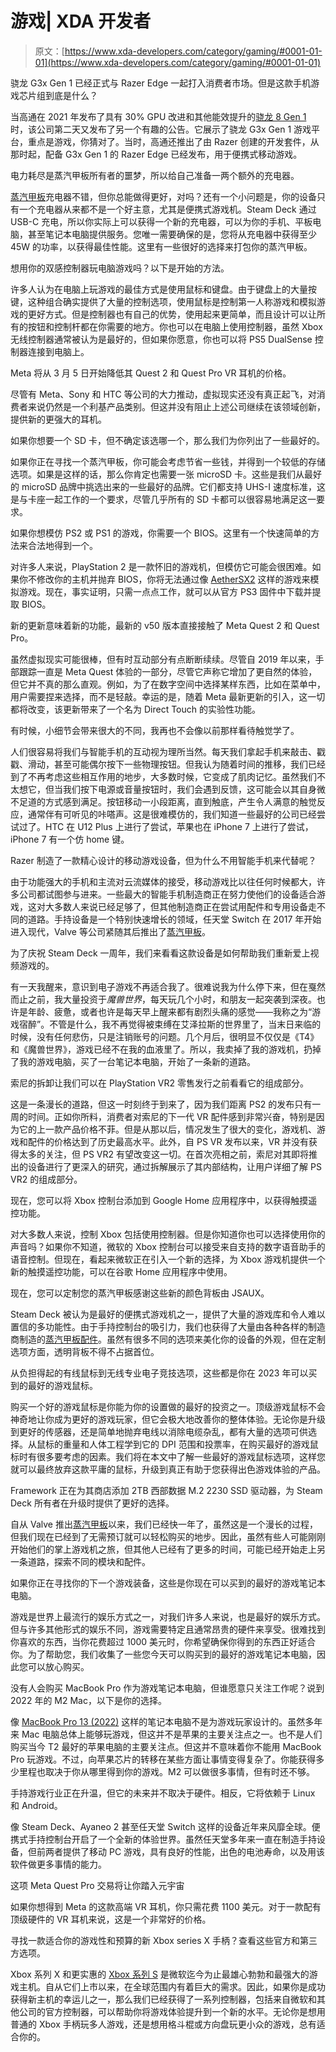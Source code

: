 # 游戏| XDA 开发者

> 原文：[https://www.xda-developers.com/category/gaming/#0001-01-01](https://www.xda-developers.com/category/gaming/#0001-01-01)

[](/qualcomm-snapdragon-g3x-gen-1/)

骁龙 G3x Gen 1 已经正式与 Razer Edge 一起打入消费者市场。但是这款手机游戏芯片组到底是什么？

当高通在 2021 年发布了具有 30% GPU 改进和其他能效提升的[骁龙 8 Gen 1](http://www.xda-developers.com/qualcomm-snapdragon-8-gen-1/) 时，该公司第二天又发布了另一个有趣的公告。它展示了骁龙 G3x Gen 1 游戏平台，重点是游戏，你猜对了。当时，高通还推出了由 Razer 创建的开发套件，从那时起，配备 G3x Gen 1 的 Razer Edge 已经发布，用于便携式移动游戏。

[](/best-chargers-steam-deck/)

电力耗尽是蒸汽甲板所有者的噩梦，所以给自己准备一两个额外的充电器。

[蒸汽甲板](https://www.xda-developers.com/steam-deck-review/)充电器不错，但你总能做得更好，对吗？还有一个小问题是，你的设备只有一个充电器从来都不是一个好主意，尤其是便携式游戏机。Steam Deck 通过 USB-C 充电，所以你实际上可以获得一个新的充电器，可以为你的手机、平板电脑，甚至笔记本电脑提供服务。您唯一需要确保的是，您将从充电器中获得至少 45W 的功率，以获得最佳性能。这里有一些很好的选择来打包你的蒸汽甲板。

[](/how-to-connect-ps5-controller-to-pc/)

想用你的双感控制器玩电脑游戏吗？以下是开始的方法。

许多人认为在电脑上玩游戏的最佳方式是使用鼠标和键盘。由于键盘上的大量按键，这种组合确实提供了大量的控制选项，使用鼠标是控制第一人称游戏和模拟游戏的更好方式。但是控制器也有自己的优势，使用起来更简单，而且设计可以让所有的按钮和控制杆都在你需要的地方。你也可以在电脑上使用控制器，虽然 Xbox 无线控制器通常被认为是最好的，但如果你愿意，你也可以将 PS5 DualSense 控制器连接到电脑上。

[](/meta-quest-2-quest-pro-price-drop/)

Meta 将从 3 月 5 日开始降低其 Quest 2 和 Quest Pro VR 耳机的价格。

尽管有 Meta、Sony 和 HTC 等公司的大力推动，虚拟现实还没有真正起飞，对消费者来说仍然是一个利基产品类别。但这并没有阻止上述公司继续在该领域创新，提供新的更强大的耳机。

[](/best-microsd-cards-for-the-steam-deck/)

如果你想要一个 SD 卡，但不确定该选哪一个，那么我们为你列出了一些最好的。

如果你正在寻找一个蒸汽甲板，你可能会考虑节省一些钱，并得到一个较低的存储选项。如果是这样的话，那么你肯定也需要一张 microSD 卡。这些是我们从最好的 microSD 品牌中挑选出来的一些最好的品牌。它们都支持 UHS-I 速度标准，这是与卡座一起工作的一个要求，尽管几乎所有的 SD 卡都可以很容易地满足这一要求。

[](/how-get-ps2-ps1-bios-without-console/)

如果你想模仿 PS2 或 PS1 的游戏，你需要一个 BIOS。这里有一个快速简单的方法来合法地得到一个。

对许多人来说，PlayStation 2 是一款怀旧的游戏机，但模仿它可能会很困难。如果你不修改你的主机并抛弃 BIOS，你将无法通过像 [AetherSX2](https://www.xda-developers.com/aethersx2-playstation-emulator/) 这样的游戏来模拟游戏。现在，事实证明，只需一点点工作，就可以从官方 PS3 固件中下载并提取 BIOS。

[](/meta-quest-v50-update/)

新的更新意味着新的功能，最新的 v50 版本直接接触了 Meta Quest 2 和 Quest Pro。

虽然虚拟现实可能很棒，但有时互动部分有点断断续续。尽管自 2019 年以来，手部跟踪一直是 Meta Quest 体验的一部分，尽管它声称它增加了更自然的体验，但它并不真的那么直观。例如，为了在数字空间中选择某样东西，比如在菜单中，用户需要捏来选择，而不是轻敲。幸运的是，随着 Meta 最新更新的引入，这一切都将改变，该更新带来了一个名为 Direct Touch 的实验性功能。

[](/marvel-snap-mobile-game-haptics/)

有时候，小细节会带来很大的不同，我再也不会像以前那样看待触觉学了。

人们很容易将我们与智能手机的互动视为理所当然。每天我们拿起手机来敲击、戳戳、滑动，甚至可能偶尔按下一些物理按钮。但我认为随着时间的推移，我们已经到了不再考虑这些相互作用的地步，大多数时候，它变成了肌肉记忆。虽然我们不太想它，但当我们按下电源或音量按钮时，我们会遇到反馈，这可能会以其自身微不足道的方式感到满足。按钮移动一小段距离，直到触底，产生令人满意的触觉反应，通常伴有可听见的咔嗒声。这是很难模仿的，我们知道一些最好的公司已经尝试过了。HTC 在 U12 Plus 上进行了尝试，苹果也在 iPhone 7 上进行了尝试，iPhone 7 有一个仿 home 键。

[](/razer-edge-5g-review/)

Razer 制造了一款精心设计的移动游戏设备，但为什么不用智能手机来代替呢？

由于功能强大的手机和主流对云流媒体的接受，移动游戏比以往任何时候都大，许多公司都试图参与进来。一些最大的智能手机制造商正在努力使他们的设备适合游戏，这对大多数人来说已经足够了，但其他制造商正在尝试用配件和专用设备走不同的道路。手持设备是一个特别快速增长的领域，任天堂 Switch 在 2017 年开始进入现代，Valve 等公司紧随其后推出了[蒸汽甲板](https://www.xda-developers.com/steam-deck-review/)。

[](/steam-deck-passion-for-gaming/)

为了庆祝 Steam Deck 一周年，我们来看看这款设备是如何帮助我们重新爱上视频游戏的。

有一天我醒来，意识到电子游戏不再适合我了。很难说我为什么停下来，但在戛然而止之前，我大量投资于*魔兽世界*，每天玩几个小时，和朋友一起突袭到深夜。也许是年龄、疲惫，或者也许是每天早上醒来都有剧烈头痛的感觉——我称之为“游戏宿醉”。不管是什么，我不再觉得被束缚在艾泽拉斯的世界里了，当末日来临的时候，没有任何悲伤，只是注销账号的问题。几个月后，很明显不仅仅是《T4》和《魔兽世界》，游戏已经不在我的血液里了。所以，我卖掉了我的游戏机，扔掉了我的游戏电脑，买了一台笔记本电脑，开始了一条新的道路。

[](/playstation-vr2-teardown/)

索尼的拆卸让我们可以在 PlayStation VR2 零售发行之前看看它的组成部分。

这是一条漫长的道路，但这一时刻终于到来了，因为我们距离 PS2 的发布只有一周的时间。正如你所料，消费者对索尼的下一代 VR 配件感到非常兴奋，特别是因为它的上一款产品价格不菲。但是从那以后，情况发生了很大的变化，游戏机、游戏和配件的价格达到了历史最高水平。此外，自 PS VR 发布以来，VR 并没有获得太多的关注，但 PS VR2 有望改变这一切。在首次亮相之前，索尼对其即将推出的设备进行了更深入的研究，通过拆解展示了其内部结构，让用户详细了解 PS VR2 的组成部分。

[](/google-home-touch-remote-control-xbox/)

现在，您可以将 Xbox 控制台添加到 Google Home 应用程序中，以获得触摸遥控功能。

对大多数人来说，控制 Xbox 包括使用控制器。但是你知道你也可以选择使用你的声音吗？如果你不知道，微软的 Xbox 控制台可以接受来自支持的数字语音助手的语音控制。但现在，看起来微软正在引入一个新的选择，为 Xbox 游戏机提供一个新的触摸遥控功能，可以在谷歌 Home 应用程序中使用。

[](/steam-deck-jsaux-transparent-backplates-february-27/)

现在，您可以定制您的蒸汽甲板感谢这些新的颜色背板由 JSAUX。

Steam Deck 被认为是最好的便携式游戏机之一，提供了大量的游戏库和令人难以置信的多功能性。由于手持控制台的吸引力，我们也获得了大量由各种各样的制造商制造的[蒸汽甲板配件](https://www.xda-developers.com/best-steam-deck-accessories/)。虽然有很多不同的选项来美化你的设备的外观，但在定制选项方面，透明背板不得不占据首位。

[](/best-gaming-mouse/)

从负担得起的有线鼠标到无线专业电子竞技选项，这些都是你在 2023 年可以买到的最好的游戏鼠标。

购买一个好的游戏鼠标是你能为你的设置做的最好的投资之一。顶级游戏鼠标不会神奇地让你成为更好的游戏玩家，但它会极大地改善你的整体体验。无论你是升级到更好的传感器，还是简单地抛弃电线以消除电缆杂乱，都有大量的选项可供选择。从鼠标的重量和人体工程学到它的 DPI 范围和投票率，在购买最好的游戏鼠标时有很多要考虑的因素。我们将在本文中了解一些最好的游戏鼠标选项，这样您就可以最终放弃这款平庸的鼠标，升级到真正有助于您获得出色游戏体验的产品。

[](/framework-steam-deck-2tb-ssd-upgrade/)

Framework 正在为其商店添加 2TB 西部数据 M.2 2230 SSD 驱动器，为 Steam Deck 所有者在升级时提供了更好的选择。

自从 Valve 推出[蒸汽甲板](https://www.xda-developers.com/steam-deck-review/)以来，我们已经快一年了，虽然这是一个漫长的过程，但我们现在已经到了无需预订就可以轻松购买的地步。因此，虽然有些人可能刚刚开始他们的掌上游戏机之旅，但其他人已经有了更多的时间，可能已经开始走上另一条道路，探索不同的模块和配件。

[](/best-gaming-laptops/)

如果你正在寻找你的下一个游戏装备，这些是你现在可以买到的最好的游戏笔记本电脑。

游戏是世界上最流行的娱乐方式之一，对我们许多人来说，也是最好的娱乐方式。但与许多其他形式的娱乐不同，游戏需要特定且通常昂贵的硬件来享受。很难找到你喜欢的东西，当你花费超过 1000 美元时，你希望确保你得到的东西正好适合你。为了帮助您，我们收集了一些您今天可以购买到的最好的游戏笔记本电脑，因此您可以放心购买。

[](/macbook-pro-13-2022-good-for-gaming/)

没有人会购买 MacBook Pro 作为游戏笔记本电脑，但谁愿意只关注工作呢？说到 2022 年的 M2 Mac，以下是你的选择。

像 [MacBook Pro 13 (2022)](https://www.xda-developers.com/macbook-pro-2022/) 这样的笔记本电脑不是为游戏玩家设计的。虽然多年来 Mac 电脑总体上能够玩游戏，但这并不是苹果的主要关注点之一。也不是人们购买当今 T2 最好的苹果电脑的主要关注点。但这并不意味着你不能用 MacBook Pro 玩游戏。不过，向苹果芯片的转移在某些方面让事情变得复杂了。你能获得多少里程也取决于你从哪里得到你的游戏。M2 可以做很多事情，但有时还不够。

[](/linux-android-handheld-gaming-future/)

手持游戏行业正在升温，但它的未来并不取决于硬件。相反，它将依赖于 Linux 和 Android。

像 Steam Deck、Ayaneo 2 甚至任天堂 Switch 这样的设备近年来风靡全球。便携式手持控制台开启了一个全新的体验世界。虽然任天堂多年来一直在制造手持设备，但前两者提供了移动 PC 游戏，具有良好的性能，出色的电池寿命，以及用该软件做更多事情的能力。

[](/meta-quest-pro-vr-headset-deal/)

这项 Meta Quest Pro 交易将让你踏入元宇宙

如果你想得到 Meta 的这款高端 VR 耳机，你只需花费 1100 美元。对于一款配有顶级硬件的 VR 耳机来说，这是一个非常好的价格。

[](/best-xbox-series-x-controller/)

寻找一款适合你的游戏性和预算的新 Xbox series X 手柄？查看这些官方和第三方选项。

Xbox 系列 X 和更实惠的 [Xbox 系列 S](https://www.xda-developers.com/xbox-series-s-review/) 是微软迄今为止最雄心勃勃和最强大的游戏主机。自从它们上市以来，在全球范围内有着巨大的需求。因此，如果你是成功获得新主机的幸运儿之一，那么我们已经获得了一系列控制器，包括来自微软和其他公司的官方控制器，可以帮助你将游戏体验提升到一个新的水平。无论你是想用普通的 Xbox 手柄玩多人游戏，还是想用格斗棍或方向盘玩更小众的游戏，总有适合你的。